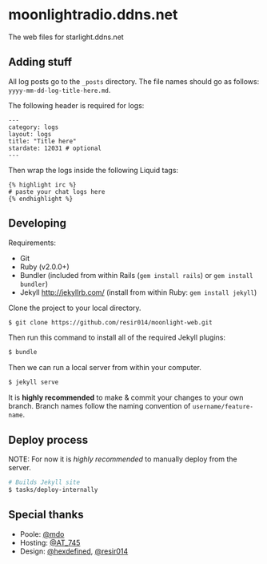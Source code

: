 moonlightradio.ddns.net
=======================

The web files for starlight.ddns.net

Adding stuff
------------

All log posts go to the `_posts` directory. The file names should
go as follows: `yyyy-mm-dd-log-title-here.md`.

The following header is required for logs:

```
---
category: logs
layout: logs
title: "Title here"
stardate: 12031 # optional
---
```

Then wrap the logs inside the following Liquid tags:

```
{% highlight irc %}
# paste your chat logs here
{% endhighlight %}
```

Developing
----------

Requirements:
* Git
* Ruby (v2.0.0+)
* Bundler
  (included from within Rails (`gem install rails`) or `gem install bundler`)
* Jekyll <http://jekyllrb.com/>
  (install from within Ruby: `gem install jekyll`)

Clone the project to your local directory.

```bash
$ git clone https://github.com/resir014/moonlight-web.git
```

Then run this command to install all of the required Jekyll plugins:

```bash
$ bundle
```

Then we can run a local server from within your computer.

```bash
$ jekyll serve
```

It is **highly recommended** to make & commit your changes to your own branch.
Branch names follow the naming convention of `username/feature-name`.

Deploy process
--------------

NOTE: For now it is *highly recommended* to manually deploy from the server.

```bash
# Builds Jekyll site
$ tasks/deploy-internally
```

Special thanks
--------------

* Poole: [@mdo](https://twitter.com/mdo)
* Hosting: [@AT_745](https://twitter.com/AT_745)
* Design: [@hexdefined](https://twitter.com/hexdefined), [@resir014](https://twitter.com/resir014)
